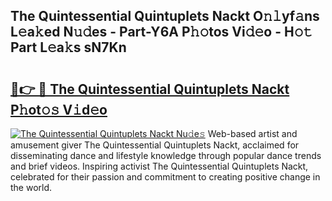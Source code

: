 ## The Quintessential Quintuplets Nackt O𝚗𝚕yf𝚊ns L𝚎a𝚔ed N𝚞𝚍es - Part-Y6A P𝚑𝚘tos Vi𝚍𝚎o - H𝚘𝚝 Part L𝚎a𝚔s sN7Kn

# <h2><a href="http://kfcbccs.oniu.top/?m=The+Quintessential+Quintuplets+Nackt">🔗👉 🔴 The Quintessential Quintuplets Nackt P𝚑ot𝚘𝚜 V𝚒d𝚎o</a></h2>

[![The Quintessential Quintuplets Nackt Nu𝚍e𝚜](https://i.imgur.com/0qMVB7G.gif)](http://kfcbccs.oniu.top/?m=The+Quintessential+Quintuplets+Nackt)
Web-based artist and amusement giver The Quintessential Quintuplets Nackt, acclaimed for disseminating dance and lifestyle knowledge through popular dance trends and brief videos. Inspiring activist The Quintessential Quintuplets Nackt, celebrated for their passion and commitment to creating positive change in the world.  
